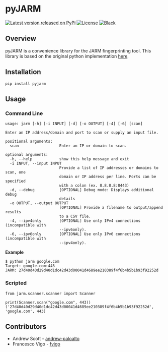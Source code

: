 # pyJARM

[![Latest version released on PyPi](https://img.shields.io/pypi/v/pyjarm.svg)](https://pypi.python.org/pypi/pyjarm)
[![License](https://img.shields.io/pypi/l/pyjarm)](https://github.com/PaloAltoNetworks/pyjarm/blob/main/LICENSE)
[![Black](https://img.shields.io/badge/code%20style-black-000000.svg)](https://github.com/psf/black)

## Overview
pyJARM is a convenience library for the JARM fingerprinting tool. This library is based on the original python implementation [here](https://github.com/salesforce/jarm).

## Installation
```
pip install pyjarm
```

## Usage

### Command Line
```
usage: jarm [-h] [-i INPUT] [-d] [-o OUTPUT] [-4] [-6] [scan]

Enter an IP address/domain and port to scan or supply an input file.

positional arguments:
  scan                  Enter an IP or domain to scan.

optional arguments:
  -h, --help            show this help message and exit
  -i INPUT, --input INPUT
                        Provide a list of IP addresses or domains to scan, one
                        domain or IP address per line. Ports can be specified
                        with a colon (ex. 8.8.8.8:8443)
  -d, --debug           [OPTIONAL] Debug mode: Displays additional debug
                        details
  -o OUTPUT, --output OUTPUT
                        [OPTIONAL] Provide a filename to output/append results
                        to a CSV file.
  -4, --ipv4only        [OPTIONAL] Use only IPv4 connections (incompatible with
                        --ipv6only).
  -6, --ipv6only        [OPTIONAL] Use only IPv6 connections (incompatible with
                        --ipv4only).
```

**Example**
```
$ python jarm google.com
Target: google.com:443
JARM: 27d40d40d29d40d1dc42d43d00041d4689ee210389f4f6b4b5b1b93f92252d
```

### Scripted
```
from jarm.scanner.scanner import Scanner

print(Scanner.scan("google.com", 443))
('27d40d40d29d40d1dc42d43d00041d4689ee210389f4f6b4b5b1b93f92252d', 'google.com', 443)
```

## Contributors

- Andrew Scott - [andrew-paloalto](https://github.com/andrew-paloalto)
- Francesco Vigo - [fvigo](https://github.com/fvigo)
  